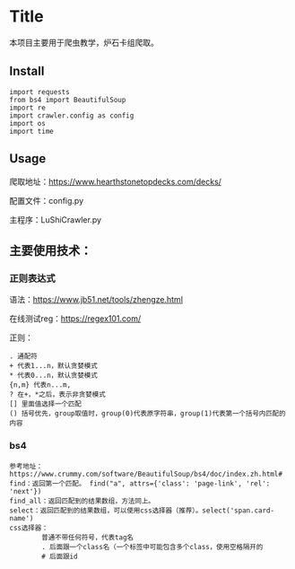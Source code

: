 
# Title

本项目主要用于爬虫教学，炉石卡组爬取。

## Install

```
import requests
from bs4 import BeautifulSoup
import re
import crawler.config as config
import os
import time
```

## Usage

爬取地址：https://www.hearthstonetopdecks.com/decks/

配置文件：config.py

主程序：LuShiCrawler.py

## 主要使用技术：

### 正则表达式
 
 语法：https://www.jb51.net/tools/zhengze.html
 
 在线测试reg：https://regex101.com/
       
正则：
```       
. 通配符
+ 代表1...n，默认贪婪模式            
* 代表0...n，默认贪婪模式 
{n,m} 代表n...m,
? 在+，*之后，表示非贪婪模式
[] 里面值选择一个匹配
() 括号优先，group取值时，group(0)代表原字符串，group(1)代表第一个括号内匹配的内容
```
    
### bs4
```
参考地址：https://www.crummy.com/software/BeautifulSoup/bs4/doc/index.zh.html#
find：返回第一个匹配。 find("a", attrs={'class': 'page-link', 'rel': 'next'})
find_all：返回匹配到的结果数组，方法同上。
select：返回匹配到的结果数组，可以使用css选择器（推荐）。select('span.card-name')
css选择器：
        普通不带任何符号，代表tag名
        . 后面跟一个class名（一个标签中可能包含多个class，使用空格隔开的
        # 后面跟id

```
 

    
